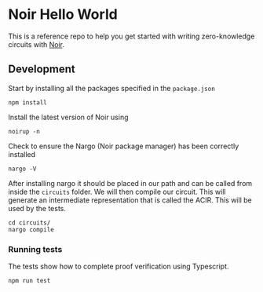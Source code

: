 # Noir Hello World

This is a reference repo to help you get started with writing zero-knowledge circuits with [Noir](www.noir-lang.org).

## Development


Start by installing all the packages specified in the `package.json`

```shell
npm install
```

Install the latest version of Noir using 

```shell
noirup -n
```

Check to ensure the Nargo (Noir package manager) has been correctly installed

```shell
nargo -V
```


After installing nargo it should be placed in our path and can be called from inside the `circuits` folder. We will then compile our circuit. This will generate an intermediate representation that is called the ACIR. This will be used by the tests.

```shell
cd circuits/
nargo compile
```

### Running tests

The tests show how to complete proof verification using Typescript.

```
npm run test
```